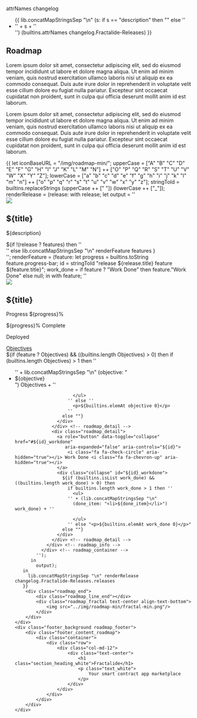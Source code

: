 <p>attrNames changelog</p>
<ul>
{{
  lib.concatMapStringsSep "\n" (s: if s == "description" then "" else ''<li>'' + s + ''</li>'') (builtins.attrNames changelog.Fractalide-Releases)
}}
</ul>
<section id="roadmap">
    <div class="header_gradient">
        <div class="container">
            <div class="row">
                <div class="col-md-12">
                    <div class="text-center">
                        <h1 class="section_heading_blue fractal_white">Roadmap</h1>
                    </div>
                </div>
                <div class="col-md-offset-2 col-md-8">
                    <div class="text-center">
                        <p class="text_dark_blue">
                            Lorem ipsum dolor sit amet, consectetur adipiscing elit, sed do eiusmod tempor incididunt ut labore et dolore magna aliqua. Ut enim ad minim veniam, quis nostrud exercitation ullamco laboris nisi ut aliquip ex ea commodo consequat. Duis aute irure dolor in reprehenderit in voluptate velit esse cillum dolore eu fugiat nulla pariatur. Excepteur sint occaecat cupidatat non proident, sunt in culpa qui officia deserunt mollit anim id est laborum.
                        </p>
                        <p class="text_dark_blue">
                            Lorem ipsum dolor sit amet, consectetur adipiscing elit, sed do eiusmod tempor incididunt ut labore et dolore magna aliqua. Ut enim ad minim veniam, quis nostrud exercitation ullamco laboris nisi ut aliquip ex ea commodo consequat. Duis aute irure dolor in reprehenderit in voluptate velit esse cillum dolore eu fugiat nulla pariatur. Excepteur sint occaecat cupidatat non proident, sunt in culpa qui officia deserunt mollit anim id est laborum.
                        </p>
                    </div>
                </div>
            </div>
        </div>
    </div>
    <div class="roadmap">
      {{ let
        iconBaseURL = "/img/roadmap-min/";
        upperCase = ["A" "B" "C" "D" "E" "F" "G" "H" "I" "J" "K" "L" "M" "N"]
                    ++ ["O" "P" "Q" "R" "S" "T" "U" "V" "W" "X" "Y" "Z"];
        lowerCase = ["a" "b" "c" "d" "e" "f" "g" "h" "i" "j" "k" "l" "m" "n"]
                    ++ ["o" "p" "q" "r" "s" "t" "u" "v" "w" "x" "y" "z"];
        stringToId = builtins.replaceStrings (upperCase ++ [" "]) (lowerCase ++ ["_"]); 
        renderRelease = (release: with release; let
          output = ''
            <div class="roadmap_fractal text-center">
              <img src="../img/roadmap-min/fractal-min.png"/>
              <h2 class="text_dark_blue">${title}</h2>
              <p class="text_dark_blue">
                ${description}
              </p>
              ${if !(release ? features) then ''
                  <div class="roadmap_container">
                    <div class="roadmap_line"></div>
                  </div>
                '' else lib.concatMapStringsSep "\n" renderFeature features
              }
            </div>
          '';
          renderFeature = (feature:
            let
              progress = builtins.toString feature.progress-bar;
              id = stringToId "release ${release.title} feature ${feature.title}";
              work_done = if feature ? "Work Done" then feature."Work Done" else null;
            in with feature;
            ''
              <div class="roadmap_spot">
                <img src="${iconBaseURL}spot-min.png"/>
              </div>
              <div class="roadmap_container">
                <div class="roadmap_line"></div>
                <div class="roadmap_step">
                  <h2 class="sub_heading_blue">${title}</h2>
                </div>
                <div class="roadmap_line_fill"></div>
                <div class="roadmap_info">
                  <div class="roadmap_progress">
                    <p>Progress <span class="pull-right">${progress}%</span></p>
                    <div class="progress">
                      <div class="progress-bar" role="progressbar" aria-valuenow="${progress}"
                           aria-valuemin="0" aria-valuemax="100" style="width: ${progress}%;">
                        <span class="sr-only">${progress}% Complete</span>
                      </div>
                    </div>
                    <p>Deployed</p>
                  </div>  <!-- roadmap_progress -->
                  <div class="roadmap_detail">
                    <a role="button" data-toggle="collapse" href="#${id}_objectives"
                       aria-expanded="false" aria-controls="${id}">
                        <i class="fa fa-dot-circle-o" aria-hidden="true"></i> Objectives <i class="fa fa-chevron-up" aria-hidden="true"></i>
                    </a>
                    <div class="collapse" id="${id}_objectives">
                      ${if (feature ? Objectives) && ((builtins.length Objectives) > 0) then
                        if (builtins.length Objectives) > 1 then ''
                          <ul>
                        '' + lib.concatMapStringsSep "\n"
                          (objective: "<li>${objective}</li>") Objectives + ''

                          </ul>
                        '' else ''
                          <p>${builtins.elemAt objective 0}</p>
                        ''
                      else ""}
                    </div>
                  </div> <!-- roadmap_detail -->
                  <div class="roadmap_detail">
                    <a role="button" data-toggle="collapse" href="#${id}_workdone"
                       aria-expanded="false" aria-controls="${id}">
                        <i class="fa fa-check-circle" aria-hidden="true"></i> Work Done <i class="fa fa-chevron-up" aria-hidden="true"></i>
                    </a>
                    <div class="collapse" id="${id}_workdone">
                      ${if (builtins.isList work_done) && ((builtins.length work_done) > 0) then
                        if builtins.length work_done > 1 then ''
                          <ul>
                        '' + (lib.concatMapStringsSep "\n"
                          (done_item: "<li>${done_item}</li>") work_done) + ''

                          </ul>
                        '' else "<p>${builtins.elemAt work_done 0}</p>"
                      else ""}
                    </div>
                  </div> <!-- roadmap_detail -->
                </div> <!-- roadmap_info -->
              </div> <!-- roadmap_container -->
            '');
          in
            output);
       in
         lib.concatMapStringsSep "\n" renderRelease changelog.Fractalide-Releases.releases
       }}
        <div class="roadmap_end">
            <div class="roadmap_line_end"></div>
            <div class="roadmap_fractal text-center align-text-bottom">
                <img src="../img/roadmap-min/fractal-min.png"/>
            </div>
        </div>
    </div>
    <div class="footer_background roadmap_footer">
        <div class="footer_content_roadmap">
            <div class="container">
                <div class="row">
                    <div class="col-md-12">
                        <div class="text-center">
                            <h1 class="section_heading_white">Fractalide</h1>
                            <p class="text_white">
                                Your smart contract app marketplace
                            </p>
                        </div>
                    </div>
                </div>
            </div>
        </div>
    </div>
</section>

